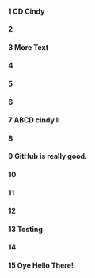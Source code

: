 #### 1 CD Cindy
#### 2
#### 3 More Text
#### 4
#### 5
#### 6
#### 7 ABCD cindy li
#### 8
#### 9 GitHub is really good.
#### 10
#### 11
#### 12
#### 13 Testing
#### 14
#### 15 Oye Hello There!
